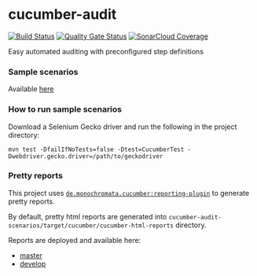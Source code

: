 # cucumber-audit

[![Build Status](https://travis-ci.org/multicatch/cucumber-audit.svg)](https://travis-ci.org/multicatch/cucumber-audit) 
[![Quality Gate Status](https://sonarcloud.io/api/project_badges/measure?project=multicatch_cucumber-audit&metric=alert_status)](https://sonarcloud.io/dashboard?id=multicatch_cucumber-audit)
[![SonarCloud Coverage](https://sonarcloud.io/api/project_badges/measure?project=multicatch_cucumber-audit&metric=coverage)](https://sonarcloud.io/component_measures/metric/coverage/list?id=multicatch_cucumber-audit)

Easy automated auditing with preconfigured step definitions

### Sample scenarios

Available [here](cucumber-audit-scenarios/src/main/resources/io/github/multicatch/cucumber/audit)

### How to run sample scenarios

Download a Selenium Gecko driver and run the following in the project directory:

```shell script
mvn test -DfailIfNoTests=false -Dtest=CucumberTest -Dwebdriver.gecko.driver=/path/to/geckodriver
```

### Pretty reports

This project uses [`de.monochromata.cucumber:reporting-plugin`](https://gitlab.com/monochromata-de/cucumber-reporting-plugin) to generate pretty reports.

By default, pretty html reports are generated into `cucumber-audit-scenarios/target/cucumber/cucumber-html-reports` directory.

Reports are deployed and available here:
* [master](https://multicatch.github.io/cucumber-audit/master/cucumber-html-reports/overview-features.html)
* [develop](https://multicatch.github.io/cucumber-audit/develop/cucumber-html-reports/overview-features.html)
